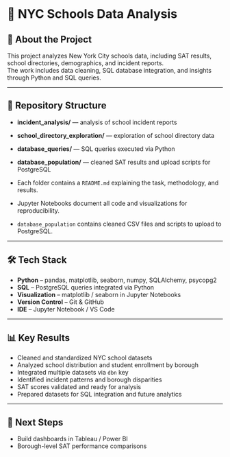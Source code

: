 # 🏫 NYC Schools Data Analysis

## 📌 About the Project
This project analyzes New York City schools data, including SAT results, school directories, demographics, and incident reports.  
The work includes data cleaning, SQL database integration, and insights through Python and SQL queries.  

---

## 📂 Repository Structure
- **incident_analysis/** — analysis of school incident reports  
- **school_directory_exploration/** — exploration of school directory data  
- **database_queries/** — SQL queries executed via Python  
- **database_population/** — cleaned SAT results and upload scripts for PostgreSQL  

- Each folder contains a `README.md` explaining the task, methodology, and results.  
- Jupyter Notebooks document all code and visualizations for reproducibility.  
- `database_population` contains cleaned CSV files and scripts to upload to PostgreSQL.
---

## 🛠 Tech Stack
- **Python** – pandas, matplotlib, seaborn, numpy, SQLAlchemy, psycopg2  
- **SQL** – PostgreSQL queries integrated via Python  
- **Visualization** – matplotlib / seaborn in Jupyter Notebooks  
- **Version Control** – Git & GitHub  
- **IDE** – Jupyter Notebook / VS Code   

---

## 📊 Key Results
- Cleaned and standardized NYC school datasets  
- Analyzed school distribution and student enrollment by borough    
- Integrated multiple datasets via `dbn` key  
- Identified incident patterns and borough disparities  
- SAT scores validated and ready for analysis   
- Prepared datasets for SQL integration and future analytics  

---

## 🚀 Next Steps
- Build dashboards in Tableau / Power BI  
- Borough-level SAT performance comparisons 
